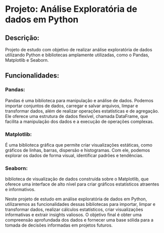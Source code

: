 
# Projeto: Análise Exploratória de dados em Python

## Descrição:
Projeto de estudo com objetivo de realizar análise exploratória de dados utilizando Python e bibliotecas amplamente utilizadas, como o Pandas, Matplotlib e Seaborn.

## Funcionalidades:

### Pandas:
 Pandas é uma biblioteca para manipulação e análise de dados. Podemos importar conjuntos de dados, carregar e salvar arquivos, limpar e transformar dados, além de realizar operações estatísticas e de agregação. Ele oferece uma estrutura de dados flexível, chamada DataFrame, que facilita a manipulação dos dados e a execução de operações complexas.

### Matplotlib:
 É uma biblioteca gráfica que permite criar visualizações estáticas, como gráficos de linhas, barras, dispersão e histogramas. Com ele, podemos explorar os dados de forma visual, identificar padrões e tendências.

### Seaborn:
  biblioteca de visualização de dados construída sobre o Matplotlib, que oferece uma interface de alto nível para criar gráficos estatísticos atraentes e informativos.

Neste projeto de estudo em análise exploratória de dados em Python, utilizaremos as funcionalidades dessas bibliotecas para importar, limpar e transformar dados, realizar cálculos estatísticos, criar visualizações informativas e extrair insights valiosos. O objetivo final é obter uma compreensão aprofundada dos dados e fornecer uma base sólida para a tomada de decisões informadas em projetos futuros.

